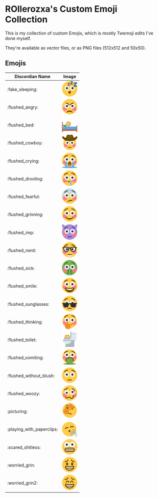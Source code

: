 # ROllerozxa's Custom Emoji Collection
This is my collection of custom Emojis, which is mostly Twemoji edits I've done myself.

They're available as vector files, or as PNG files (512x512 and 50x50).

## Emojis

| Discordian Name           | Image                                                       |
| ------------------------- | ----------------------------------------------------------- |
| :fake_sleeping:           | ![fake_sleeping](fake_sleeping_50x.png)                     |
| :flushed_angry:           | ![flushed_angry](flushed_angry_50x.png)                     |
| :flushed_bed:             | ![flushed_bed](flushed_bed_50x.png)                         |
| :flushed_cowboy:          | ![flushed_cowboy](flushed_cowboy_50x.png)                   |
| :flushed_crying:          | ![flushed_crying](flushed_crying_50x.png)                   |
| :flushed_drooling:        | ![flushed_drooling](flushed_drooling_50x.png)               |
| :flushed_fearful:         | ![flushed_fearful](flushed_fearful_50x.png)                 |
| :flushed_grinning:        | ![flushed_grinning](flushed_grinning_50x.png)               |
| :flushed_imp:             | ![flushed_imp](flushed_imp_50x.png)                         |
| :flushed_nerd:            | ![flushed_nerd](flushed_nerd_50x.png)                       |
| :flushed_sick:            | ![flushed_sick](flushed_sick_50x.png)                       |
| :flushed_smile:           | ![flushed_smile](flushed_smile_50x.png)                     |
| :flushed_sunglasses:      | ![flushed_sunglasses](flushed_sunglasses_50x.png)           |
| :flushed_thinking:        | ![flushed_thinking](flushed_thinking_50x.png)               |
| :flushed_toilet:          | ![flushed_toilet](flushed_toilet_50x.png)                   |
| :flushed_vomiting:        | ![flushed_vomiting](flushed_vomiting_50x.png)               |
| :flushed_without_blush:   | ![flushed_without_blush](flushed_without_blush_50x.png)     |
| :flushed_woozy:           | ![flushed_woozy](flushed_woozy_50x.png)                     |
| :picturing:               | ![picturing](picturing_50x.png)                             |
| :playing_with_paperclips: | ![playing_with_paperclips](playing_with_paperclips_50x.png) |
| :scared_shitless:         | ![scared_shitless](scared_shitless_50x.png)                 |
| :worried_grin:            | ![worried_grin](worried_grin_50x.png)                       |
| :worried_grin2:           | ![worried_grin2](worried_grin2_50x.png)                     |
